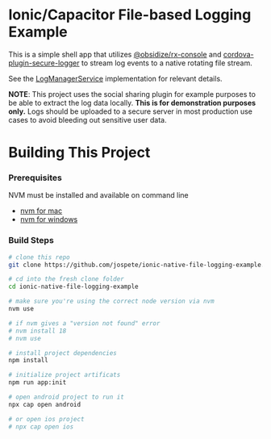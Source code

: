 # Ionic/Capacitor File-based Logging Example

This is a simple shell app that utilizes 
[@obsidize/rx-console](https://github.com/jospete/obsidize-rx-console)
and [cordova-plugin-secure-logger](https://github.com/jospete/cordova-plugin-secure-logger)
to stream log events to a native rotating file stream.

See the [LogManagerService](https://github.com/jospete/ionic-native-file-logging-example/blob/master/src/app/services/log-manager.service.ts)
implementation for relevant details.

**NOTE**: This project uses the social sharing plugin for example purposes to be able to extract
the log data locally. **This is for demonstration purposes only.** Logs should be uploaded
to a secure server in most production use cases to avoid bleeding out sensitive user data.

# Building This Project

### Prerequisites

NVM must be installed and available on command line

- [nvm for mac](https://github.com/coreybutler/nvm-windows)
- [nvm for windows](https://github.com/coreybutler/nvm-windows)

### Build Steps

```bash
# clone this repo
git clone https://github.com/jospete/ionic-native-file-logging-example.git

# cd into the fresh clone folder
cd ionic-native-file-logging-example

# make sure you're using the correct node version via nvm
nvm use

# if nvm gives a "version not found" error
# nvm install 18
# nvm use

# install project dependencies
npm install

# initialize project artificats
npm run app:init

# open android project to run it
npx cap open android

# or open ios project
# npx cap open ios
```